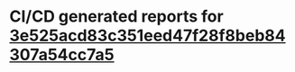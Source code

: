# CI/CD generated reports for [3e525acd83c351eed47f28f8beb84307a54cc7a5](https://github.com/hydephp/develop/commit/3e525acd83c351eed47f28f8beb84307a54cc7a5)
